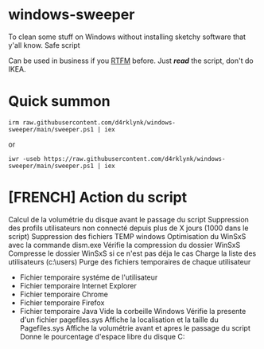 # windows-sweeper
To clean some stuff on Windows without installing sketchy software that y'all know. Safe script

Can be used in business if you [RTFM](https://fr.wikipedia.org/wiki/RTFM_(expression)) before. Just ***read*** the script, don't do IKEA.

# Quick summon

`irm raw.githubusercontent.com/d4rklynk/windows-sweeper/main/sweeper.ps1 | iex`

or

`iwr -useb https://raw.githubusercontent.com/d4rklynk/windows-sweeper/main/sweeper.ps1 | iex`

# [FRENCH] Action du script
Calcul de la volumétrie du disque avant le passage du script
Suppression des profils utilisateurs non connecté depuis plus de X jours (1000 dans le script)
Suppression des fichiers TEMP windows
Optimisation du WinSxS avec la commande dism.exe
Vérifie la compression du dossier WinSxS
Compresse le dossier WinSxS si ce n'est pas déja le cas
Charge la liste des utilisateurs (c:\users\)
Purge des fichiers temporaires de chaque utilisateur
 - Fichier temporaire systéme de l'utilisateur
 - Fichier temporaire Internet Explorer
 - Fichier temporaire Chrome
 - Fichier temporaire Firefox
 - Fichier temporaire Java
 Vide la corbeille Windows
 Vérifie la presente d'un fichier pagefiles.sys
 Affiche la localisation et la taille du Pagefiles.sys
 Affiche la volumétrie avant et apres le passage du script
 Donne le pourcentage d'espace libre du disque C:

